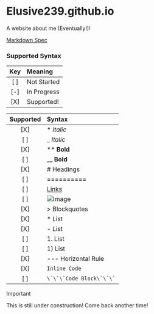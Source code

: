 # Elusive239.github.io
A website about me (Eventually!)!

[Markdown Spec](https://commonmark.org/help/)

### Supported Syntax

| Key | Meaning |
| :-: | :-|
| [ ] | Not Started|
| [-] | In Progress|
| [X] | Supported!|

| Supported | Syntax |
| :---------------: | :------- |
| [X] | * *Italic* |
| [ ] | _ *Italic* |
| [X] | ** **Bold** |
| [ ] | __ **Bold** |
| [X] | # Headings|
| [ ] | ==========|
| [ ] | [Links](...)|
| [ ] | ![Image](...)|
| [X] | > Blockquotes|
| [X] | * List|
| [X] | - List|
| [ ] | 1. List|
| [ ] | 1) List|
| [X] | --- Horizontal Rule|
| [X] | `Inline Code`|
| [ ] | ``` \`\`\`Code Block\`\`\` ```|

> [!IMPORTANT]  
> This is still under construction! Come back another time!